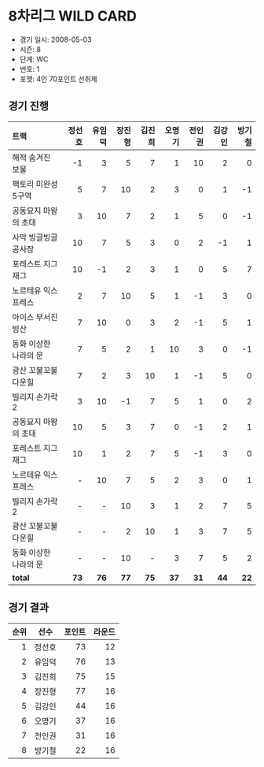 # 8차리그 WILD CARD

- 경기 일시: 2008-05-03
- 시즌: 8
- 단계: WC
- 번호: 1
- 포맷: 4인 70포인트 선취제





## 경기 진행

| 트랙 | 정선호 | 유임덕 | 장진형 | 김진희 | 오명기 | 전인권 | 김강인 | 방기철 |
|:---|---:|---:|---:|---:|---:|---:|---:|---:|
| 해적 숨겨진 보물 | -1 | 3 | 5 | 7 | 1 | 10 | 2 | 0 |
| 팩토리 미완성 5구역 | 5 | 7 | 10 | 2 | 3 | 0 | 1 | -1 |
| 공동묘지 마왕의 초대 | 3 | 10 | 7 | 2 | 1 | 5 | 0 | -1 |
| 사막 빙글빙글 공사장 | 10 | 7 | 5 | 3 | 0 | 2 | -1 | 1 |
| 포레스트 지그재그 | 10 | -1 | 2 | 3 | 1 | 0 | 5 | 7 |
| 노르테유 익스프레스 | 2 | 7 | 10 | 5 | 1 | -1 | 3 | 0 |
| 아이스 부서진 빙산 | 7 | 10 | 0 | 3 | 2 | -1 | 5 | 1 |
| 동화 이상한 나라의 문 | 7 | 5 | 2 | 1 | 10 | 3 | 0 | -1 |
| 광산 꼬불꼬불 다운힐 | 7 | 2 | 3 | 10 | 1 | -1 | 5 | 0 |
| 빌리지 손가락 2 | 3 | 10 | -1 | 7 | 5 | 1 | 0 | 2 |
| 공동묘지 마왕의 초대 | 10 | 5 | 3 | 7 | 0 | -1 | 2 | 1 |
| 포레스트 지그재그 | 10 | 1 | 2 | 7 | 5 | -1 | 3 | 0 |
| 노르테유 익스프레스 | - | 10 | 7 | 5 | 2 | 3 | 0 | 1 |
| 빌리지 손가락 2 | - | - | 10 | 3 | 1 | 2 | 7 | 5 |
| 광산 꼬불꼬불 다운힐 | - | - | 2 | 10 | 1 | 3 | 7 | 5 |
| 동화 이상한 나라의 문 | - | - | 10 | - | 3 | 7 | 5 | 2 |
| __total__ | __73__ | __76__ | __77__ | __75__ | __37__ | __31__ | __44__ | __22__ |




## 경기 결과

| 순위 | 선수 | 포인트 | 라운드 |
|---:|:---:|---:|---:|
| 1 | 정선호 | 73 | 12 |
| 2 | 유임덕 | 76 | 13 |
| 3 | 김진희 | 75 | 15 |
| 4 | 장진형 | 77 | 16 |
| 5 | 김강인 | 44 | 16 |
| 6 | 오명기 | 37 | 16 |
| 7 | 전인권 | 31 | 16 |
| 8 | 방기철 | 22 | 16 |

